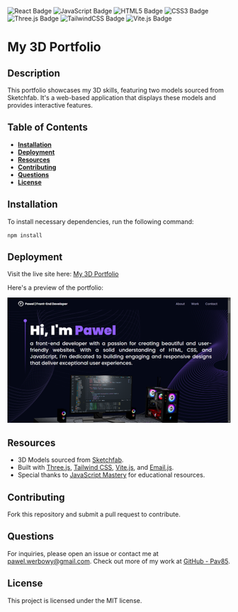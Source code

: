 ![React Badge](https://img.shields.io/badge/-ReactJs-61DAFB?logo=react&logoColor=white&style=for-the-badge)
![JavaScript Badge](https://img.shields.io/badge/JavaScript-323330?style=for-the-badge&logo=javascript&logoColor=F7DF1E)
![HTML5 Badge](https://img.shields.io/badge/HTML5-E34F26?style=for-the-badge&logo=html5&logoColor=white)
![CSS3 Badge](https://img.shields.io/badge/CSS3-1572B6?style=for-the-badge&logo=css3&logoColor=white)
![Three.js Badge](https://img.shields.io/badge/-Three.js-black?style=for-the-badge&logo=three.js&logoColor=white)
![TailwindCSS Badge](https://img.shields.io/badge/-TailwindCSS-06B6D4?style=for-the-badge&logo=tailwind-css&logoColor=white)
![Vite.js Badge](https://img.shields.io/badge/-Vite.js-646CFF?style=for-the-badge&logo=vite&logoColor=white)

# My 3D Portfolio

## Description

This portfolio showcases my 3D skills, featuring two models sourced from Sketchfab. It's a web-based application that displays these models and provides interactive features.

## Table of Contents


- **[Installation](#installation)**
- **[Deployment](#deployment)**
- **[Resources](#resources)**
- **[Contributing](#contributing)**
- **[Questions](#questions)**
- **[License](#license)**

## Installation

To install necessary dependencies, run the following command:

```
npm install 
```

## Deployment 

Visit the live site here: [My 3D Portfolio](https://pawel-werbowy.co.uk/)

Here's a preview of the portfolio:

![3D Portfolio Showcase](./public/3Dportfolio.png)

## Resources

- 3D Models sourced from [Sketchfab](https://sketchfab.com/).
- Built with [Three.js](https://threejs.org/), [Tailwind CSS](https://tailwindcss.com/), [Vite.js](https://vitejs.dev/), and [Email.js](https://www.emailjs.com/).
- Special thanks to [JavaScript Mastery](https://www.youtube.com/@javascriptmastery) for educational resources.

## Contributing

Fork this repository and submit a pull request to contribute.

## Questions

For inquiries, please open an issue or contact me at pawel.werbowy@gmail.com. 
Check out more of my work at [GitHub - Pav85](https://github.com/Pav85).

## License

This project is licensed under the MIT license.